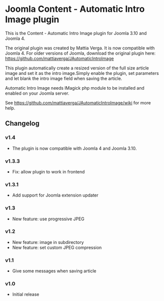 # Joomla Content - Automatic Intro Image plugin
This is the Content - Automatic Intro Image plugin for Joomla 3.10 and Joomla 4.

The original plugin was created by Mattia Verga. It is now compatible with Joomla 4. For older versions of Joomla, download the original plugin here: https://github.com/mattiaverga/JAutomaticIntroImage 

This plugin automatically create a resized version of the full size article image and set it as the intro image.Simply enable the plugin, set parameters and let blank the intro image field when saving the article.

Automatic Intro Image needs IMagick php module to be installed and enabled on your Joomla server.

See https://github.com/mattiaverga/JAutomaticIntroImage/wiki for more help.

## Changelog
### v1.4
* The plugin is now compatible with Joomla 4 and Joomla 3.10. 

### v1.3.3
* Fix: allow plugin to work in frontend

### v1.3.1
* Add support for Joomla extension updater

### v1.3
* New feature: use progressive JPEG

### v1.2
* New feature: image in subdirectory
* New feature: set custom JPEG compression

### v1.1
* Give some messages when saving article

### v1.0
* Initial release
